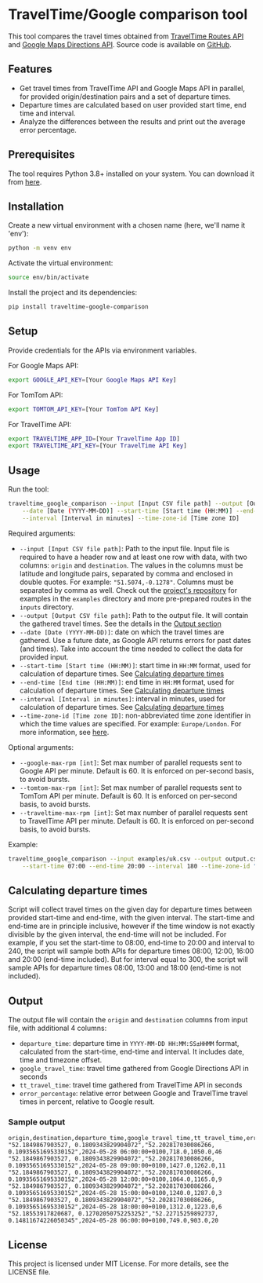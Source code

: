 # TravelTime/Google comparison tool

This tool compares the travel times obtained from [TravelTime Routes API](https://docs.traveltime.com/api/reference/routes) 
and [Google Maps Directions API](https://developers.google.com/maps/documentation/directions/get-directions).
Source code is available on [GitHub](https://github.com/traveltime-dev/traveltime-google-comparison).

## Features

- Get travel times from TravelTime API and Google Maps API in parallel, for provided origin/destination pairs and a set 
    of departure times.
- Departure times are calculated based on user provided start time, end time and interval.  
- Analyze the differences between the results and print out the average error percentage.

## Prerequisites

The tool requires Python 3.8+ installed on your system. You can download it from [here](https://www.python.org/downloads/).

## Installation
Create a new virtual environment with a chosen name (here, we'll name it 'env'):
```bash
python -m venv env
```

Activate the virtual environment:
```bash
source env/bin/activate
```

Install the project and its dependencies:
```bash
pip install traveltime-google-comparison
```

## Setup
Provide credentials for the APIs via environment variables.

For Google Maps API:

```bash
export GOOGLE_API_KEY=[Your Google Maps API Key]
```

For TomTom API:

```bash
export TOMTOM_API_KEY=[Your TomTom API Key]
```

For TravelTime API:
```bash
export TRAVELTIME_APP_ID=[Your TravelTime App ID]
export TRAVELTIME_API_KEY=[Your TravelTime API Key]
```

## Usage
Run the tool:
```bash
traveltime_google_comparison --input [Input CSV file path] --output [Output CSV file path] \
    --date [Date (YYYY-MM-DD)] --start-time [Start time (HH:MM)] --end-time [End time (HH:MM)] \
    --interval [Interval in minutes] --time-zone-id [Time zone ID] 
```
Required arguments:
- `--input [Input CSV file path]`: Path to the input file. Input file is required to have a header row and at least one 
    row with data, with two columns: `origin` and `destination`.
    The values in the columns must be latitude and longitude pairs, separated 
    by comma and enclosed in double quotes. For example: `"51.5074,-0.1278"`. Columns must be separated by comma as well.
    Check out the [project's repository](https://github.com/traveltime-dev/traveltime-google-comparison.git) 
    for examples in the `examples` directory and more pre-prepared routes in the `inputs` directory.
- `--output [Output CSV file path]`: Path to the output file. It will contain the gathered travel times. 
  See the details in the [Output section](#output)
- `--date [Date (YYYY-MM-DD)]`: date on which the travel times are gathered. Use a future date, as Google API returns
  errors for past dates (and times). Take into account the time needed to collect the data for provided input.
- `--start-time [Start time (HH:MM)]`: start time in `HH:MM` format, used for calculation of departure times.
  See [Calculating departure times](#calculating-departure-times)
- `--end-time [End time (HH:MM)]`: end time in `HH:MM` format, used for calculation of departure times.
  See [Calculating departure times](#calculating-departure-times)
- `--interval [Interval in minutes]`: interval in minutes, used for calculation of departure times. 
   See [Calculating departure times](#calculating-departure-times)
- `--time-zone-id [Time zone ID]`: non-abbreviated time zone identifier in which the time values are specified. 
  For example: `Europe/London`. For more information, see [here](https://en.wikipedia.org/wiki/List_of_tz_database_time_zones).



Optional arguments:
- `--google-max-rpm [int]`: Set max number of parallel requests sent to Google API per minute. Default is 60.
  It is enforced on per-second basis, to avoid bursts.
- `--tomtom-max-rpm [int]`: Set max number of parallel requests sent to TomTom API per minute. Default is 60.
  It is enforced on per-second basis, to avoid bursts.
- `--traveltime-max-rpm [int]`: Set max number of parallel requests sent to TravelTime API per minute. Default is 60.
  It is enforced on per-second basis, to avoid bursts.

Example:

```bash
traveltime_google_comparison --input examples/uk.csv --output output.csv --date 2023-09-20 \
    --start-time 07:00 --end-time 20:00 --interval 180 --time-zone-id "Europe/London"
```

## Calculating departure times
Script will collect travel times on the given day for departure times between provided start-time and end-time, with the
given interval. The start-time and end-time are in principle inclusive, however if the time window is not exactly divisible by the 
given interval, the end-time will not be included. For example, if you set the start-time to 08:00, end-time to 20:00 
and interval to 240, the script will sample both APIs for departure times 08:00, 12:00, 16:00 and 20:00 (end-time 
included). But for interval equal to 300, the script will sample APIs for departure times 08:00, 13:00 and 18:00 (end-time 
is not included).

## Output
The output file will contain the `origin` and `destination` columns from input file, with additional 4 columns: 
  - `departure_time`: departure time in `YYYY-MM-DD HH:MM:SS±HHMM` format, calculated from the start-time, end-time and interval.
    It includes date, time and timezone offset.
  - `google_travel_time`: travel time gathered from Google Directions API in seconds
  - `tt_travel_time`: travel time gathered from TravelTime API in seconds
  - `error_percentage`: relative error between Google and TravelTime travel times in percent, relative to Google result.

### Sample output
```csv
origin,destination,departure_time,google_travel_time,tt_travel_time,error_percentage
"52.1849867903527, 0.1809343829904072","52.202817030086266, 0.10935651695330152",2024-05-28 06:00:00+0100,718.0,1050.0,46
"52.1849867903527, 0.1809343829904072","52.202817030086266, 0.10935651695330152",2024-05-28 09:00:00+0100,1427.0,1262.0,11
"52.1849867903527, 0.1809343829904072","52.202817030086266, 0.10935651695330152",2024-05-28 12:00:00+0100,1064.0,1165.0,9
"52.1849867903527, 0.1809343829904072","52.202817030086266, 0.10935651695330152",2024-05-28 15:00:00+0100,1240.0,1287.0,3
"52.1849867903527, 0.1809343829904072","52.202817030086266, 0.10935651695330152",2024-05-28 18:00:00+0100,1312.0,1223.0,6
"52.18553917820687, 0.12702050752253252","52.22715259892737, 0.14811674226050345",2024-05-28 06:00:00+0100,749.0,903.0,20
```

## License
This project is licensed under MIT License. For more details, see the LICENSE file.
